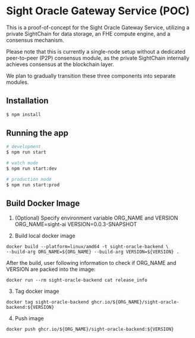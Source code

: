 # Sight Oracle Gateway Service (POC)

This is a proof-of-concept for the Sight Oracle Gateway Service, utilizing a private SightChain for data storage, an FHE compute engine, and a consensus mechanism.

Please note that this is currently a single-node setup without a dedicated peer-to-peer (P2P) consensus module, as the private SightChain internally achieves consensus at the blockchain layer.

We plan to gradually transition these three components into separate modules.

## Installation

```bash
$ npm install
```

## Running the app

```bash
# development
$ npm run start

# watch mode
$ npm run start:dev

# production mode
$ npm run start:prod
```

## Build Docker Image

1. (Optional) Specify environment variable ORG_NAME and VERSION 
ORG_NAME=sight-ai
VERSION=0.0.3-SNAPSHOT

2. Build local docker image
```
docker build --platform=linux/amd64 -t sight-oracle-backend \
--build-arg ORG_NAME=${ORG_NAME} --build-arg VERSION=${VERSION} .
```

After the build, user following information to check if ORG_NAME and VERSION are packed into the image:

```
docker run --rm sight-oracle-backend cat release_info
```

3. Tag docker image
```
docker tag sight-oracle-backend ghcr.io/${ORG_NAME}/sight-oracle-backend:${VERSION}
```

4. Push image
```
docker push ghcr.io/${ORG_NAME}/sight-oracle-backend:${VERSION}
```
